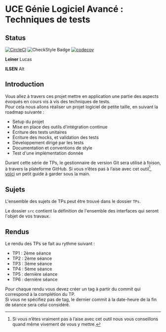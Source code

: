 # UCE Génie Logiciel Avancé : Techniques de tests

## Status

[![CircleCI](https://dl.circleci.com/status-badge/img/gh/LucasLeiner/ceri-m1-techniques-de-test/tree/master.svg?style=svg)](https://dl.circleci.com/status-badge/redirect/gh/LucasLeiner/ceri-m1-techniques-de-test/tree/master)
![CheckStyle Badge](https://img.shields.io/badge/CheckStyle-96-green)
[![codecov](https://codecov.io/gh/LucasLeiner/ceri-m1-techniques-de-test/graph/badge.svg?token=CWFH6J87EK)](https://codecov.io/gh/LucasLeiner/ceri-m1-techniques-de-test)


**Leiner** Lucas 

**ILSEN** Alt

## Introduction

Vous allez à travers ces projet mettre en application une partie des aspects évoqués en cours vis à vis des techniques de tests.  
Pour cela nous allons réaliser un projet logiciel de petite taille, en suivant la roadmap suivante : 
- Setup du projet
- Mise en place des outils d’intégration continue
- Écriture des tests unitaires
- Écriture des mocks, et validation des tests
- Développement dirigé par les tests
- Documentation et conventions de style
- Test d'une implémentation donnée

Durant cette série de TPs, le gestionnaire de version Git sera utilisé à foison, à travers la plateforme GitHub. Si vous n’êtes pas à l’aise avec cet outil[^1], [voici](http://rogerdudler.github.io/git-guide/) un petit guide à garder sous la main.

## Sujets

L'ensemble des sujets de TPs peut être trouvé dans le dossier `TPs`.

Le dossier `src` contient la définition de l'ensemble des interfaces qui seront l'objet de vos travaux.

## Rendus

Le rendu des TPs se fait au rythme suivant :

- TP1 : 2ème séance
- TP2 : 2ème séance
- TP3 : 3ème séance
- TP4 : 5ème séance
- TP5 : dernière séance
- TP6 : dernière séance

Pour chaque rendu vous devez créer un tag à partir du commit qui correspond à la complétion du TP.  
Si vous ne spécifiez pas de tag, le dernier commit à la date-heure de la fin de séance sera celui considéré.

[^1]: Si vous n’êtes vraiment pas à l’aise avec cet outil nous vous conseillons quand même vivement de vous y mettre.
